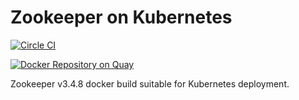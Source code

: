 Zookeeper on Kubernetes
=======================

[![Circle CI](https://circleci.com/gh/rainchasers/kubernetes-zookeeper.svg?style=svg)](https://circleci.com/gh/rainchasers/kubernetes-zookeeper)

[![Docker Repository on Quay](https://quay.io/repository/rainchasers/zookeeper/status "Docker Repository on Quay")](https://quay.io/repository/rainchasers/zookeeper)

Zookeeper v3.4.8 docker build suitable for Kubernetes deployment. 